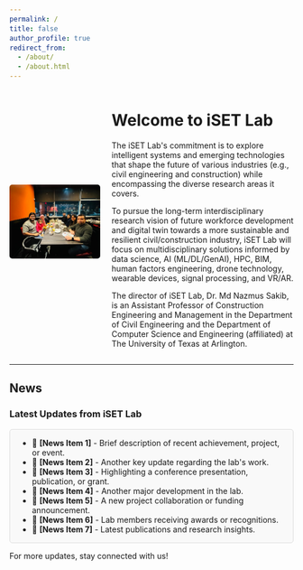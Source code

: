 ```yaml
---
permalink: /
title: false
author_profile: true
redirect_from:
  - /about/
  - /about.html
---
```


<style>
/* --- FLEX LAYOUT WITH WRAPPING --- */
.container {
    display: flex;
    flex-wrap: wrap;
    align-items: center;
    justify-content: flex-start;
    gap: 20px;
}

.text {
    flex: 2;
    min-width: 300px; /* Ensures text has a minimum width before wrapping */
}

.image {
    flex: 1;
    text-align: center;
    order: -1; /* Moves the image to the left when there's space */
}

.image img {
    width: 100%;
    max-width: 500px;
    border-radius: 5px;
}

/* --- RESPONSIVENESS: SWITCH TO COLUMN LAYOUT ON SMALL SCREENS --- */
@media (max-width: 768px) {
  .container {
    flex-direction: column;
  }
  .image {
    order: 0; /* Reset order so image appears above/below text on small screens */
  }
}
</style>

<div class="container">
  <div class="image">
    <!-- Update the image path as needed for your site structure -->
    <img src="/_pages/lab_group_pictire.jpg" alt="Lab Members Group Picture">
  </div>
  <div class="text">
    <h1>Welcome to iSET Lab</h1>
    <p>
      The iSET Lab's commitment is to explore intelligent systems and emerging technologies that shape the future of various industries (e.g., civil engineering and construction) while encompassing the diverse research areas it covers.
    </p>
    <p>
      To pursue the long-term interdisciplinary research vision of future workforce development and digital twin towards a more sustainable and resilient civil/construction industry, iSET Lab will focus on multidisciplinary solutions informed by data science, AI (ML/DL/GenAI), HPC, BIM, human factors engineering, drone technology, wearable devices, signal processing, and VR/AR.
    </p>
    <p>
      The director of iSET Lab, Dr. Md Nazmus Sakib, is an Assistant Professor of Construction Engineering and Management in the Department of Civil Engineering and the Department of Computer Science and Engineering (affiliated) at The University of Texas at Arlington.
    </p>
  </div>
</div>

---

## News
### Latest Updates from iSET Lab

<div style="max-height: 200px; overflow-y: auto; border: 1px solid #ddd; padding: 15px; border-radius: 5px; background-color: #f9f9f9;">
  <ul style="margin: 0; padding-left: 1.5rem; list-style-type: disc;">
    <li>📢 <strong>[News Item 1]</strong> - Brief description of recent achievement, project, or event.</li>
    <li>📢 <strong>[News Item 2]</strong> - Another key update regarding the lab's work.</li>
    <li>📢 <strong>[News Item 3]</strong> - Highlighting a conference presentation, publication, or grant.</li>
    <li>📢 <strong>[News Item 4]</strong> - Another major development in the lab.</li>
    <li>📢 <strong>[News Item 5]</strong> - A new project collaboration or funding announcement.</li>
    <li>📢 <strong>[News Item 6]</strong> - Lab members receiving awards or recognitions.</li>
    <li>📢 <strong>[News Item 7]</strong> - Latest publications and research insights.</li>
  </ul>
</div>

<p>For more updates, stay connected with us!</p>

